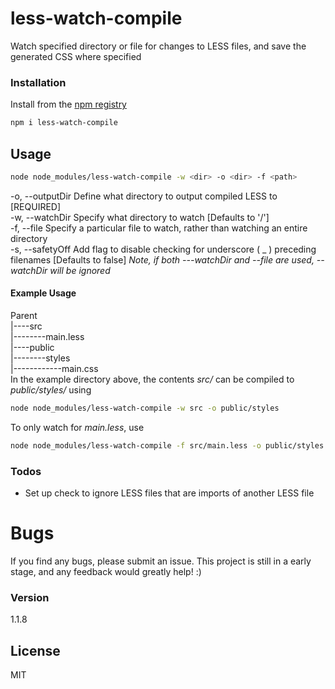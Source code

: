 # less-watch-compile
Watch specified directory or file for changes to LESS files, and save the generated CSS where specified

### Installation
Install from the [npm registry](https://www.npmjs.com/)
```sh
npm i less-watch-compile
```

## Usage 
```sh
node node_modules/less-watch-compile -w <dir> -o <dir> -f <path>
```
-o, --outputDir Define what directory to output compiled LESS to [REQUIRED]  
-w, --watchDir Specify what directory to watch [Defaults to '/']  
-f, --file Specify a particular file to watch, rather than watching an entire directory  
-s, --safetyOff Add flag to disable checking for underscore ( _ ) preceding filenames [Defaults to false]
*Note, if both ---watchDir and --file are used, --watchDir will be ignored*

#### Example Usage
Parent  
|----src  
|--------main.less  
|----public  
|--------styles  
|------------main.css  
In the example directory above, the contents *src/* can be compiled to *public/styles/* using
```sh
node node_modules/less-watch-compile -w src -o public/styles
```
To only watch for *main.less*, use
```sh
node node_modules/less-watch-compile -f src/main.less -o public/styles
```
### Todos
* Set up check to ignore LESS files that are imports of another LESS file

# Bugs
If you find any bugs, please submit an issue. This project is still in a early stage, and any feedback would greatly help! :)

### Version
1.1.8

License
----

MIT

